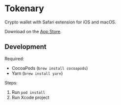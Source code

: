 # Tokenary
Crypto wallet with Safari extension for iOS and macOS.

Download on the [App Store](https://tokenary.io/get).

## Development

Required:

- CocoaPods (`brew install cocoapods`)
- Yarn (`brew install yarn`)

Steps:

1. Run `pod install`
2. Run Xcode project
